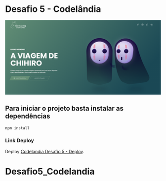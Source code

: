 # Desafio 5 - Codelândia

![Imagem Desafio 5](https://raw.githubusercontent.com/rebeccaaaaaaaaaaa/Desafio5_Codelandia/main/preview/codelandia-desafio5.PNG "Title")

## Para iniciar o projeto basta instalar as dependências
```
npm install
```

### Link Deploy
Deploy [Codelandia Desafio 5 - Deploy](https://codelandia-desafio5-rebecca.netlify.app/).

# Desafio5_Codelandia


